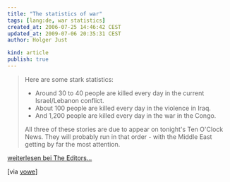 ```yaml
---
title: "The statistics of war"
tags: [lang:de, war statistics]
created_at: 2006-07-25 14:46:42 CEST
updated_at: 2009-07-06 20:35:31 CEST
author: Holger Just

kind: article
publish: true
---
```


>Here are some stark statistics:
>
> * Around 30 to 40 people are killed every day in the current Israel/Lebanon conflict.
> * About 100 people are killed every day in the violence in Iraq.
> * And 1,200 people are killed every day in the war in the Congo.
>
>All three of these stories are due to appear on tonight's Ten O'Clock News. They will probably run in that order - with the Middle East getting by far the most attention.

[weiterlesen bei The Editors...](http://www.bbc.co.uk/blogs/theeditors/2006/07/the_statistics_of_war.html)

[via [vowe](http://vowe.net/archives/007496.html)]